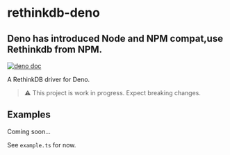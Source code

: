 # rethinkdb-deno

## Deno has introduced Node and NPM compat,use Rethinkdb from NPM.

[![deno doc](https://doc.deno.land/badge.svg)](https://doc.deno.land/https/deno.land/x/rethinkdb/mod.ts)

A RethinkDB driver for Deno.

> ⚠️ This project is work in progress. Expect breaking changes.

## Examples

Coming soon...

See `example.ts` for now.
